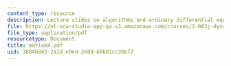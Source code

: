 ```yaml
---
content_type: resource
description: Lecture slides on algorithms and ordinary differential equations (ODE).
file: https://ol-ocw-studio-app-qa.s3.amazonaws.com/courses/2-003j-dynamics-and-control-i-fall-2007/3b84b8422a1de9ed2edd60601cc3bb72_matlab4.pdf
file_type: application/pdf
resourcetype: Document
title: matlab4.pdf
uid: 3b84b842-2a1d-e9ed-2edd-60601cc3bb72
---
```

